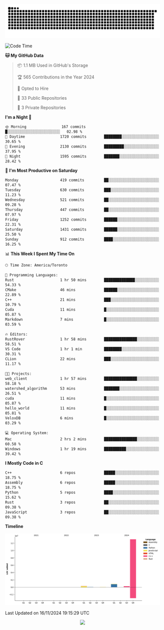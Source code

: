 <picture>
  <source media="(prefers-color-scheme: dark)" srcset="https://raw.githubusercontent.com/kkli08/kkli08/output/github-contribution-grid-snake-dark.svg">
  <source media="(prefers-color-scheme: light)" srcset="https://raw.githubusercontent.com/kkli08/kkli08/output/github-contribution-grid-snake.svg">
  <img alt="github contribution grid snake animation" src="https://raw.githubusercontent.com/kkli08/kkli08/output/github-contribution-grid-snake.svg">
</picture>


<!--START_SECTION:waka-->
![Code Time](http://img.shields.io/badge/Code%20Time-86%20hrs%2030%20mins-blue)

**🐱 My GitHub Data** 

> 📦 1.1 MB Used in GitHub's Storage 
 > 
> 🏆 565 Contributions in the Year 2024
 > 
> 💼 Opted to Hire
 > 
> 📜 33 Public Repositories 
 > 
> 🔑 3 Private Repositories 
 > 
**I'm a Night 🦉** 

```text
🌞 Morning                167 commits         █░░░░░░░░░░░░░░░░░░░░░░░░   02.98 % 
🌆 Daytime                1720 commits        ████████░░░░░░░░░░░░░░░░░   30.65 % 
🌃 Evening                2130 commits        █████████░░░░░░░░░░░░░░░░   37.95 % 
🌙 Night                  1595 commits        ███████░░░░░░░░░░░░░░░░░░   28.42 % 
```
📅 **I'm Most Productive on Saturday** 

```text
Monday                   419 commits         ██░░░░░░░░░░░░░░░░░░░░░░░   07.47 % 
Tuesday                  630 commits         ███░░░░░░░░░░░░░░░░░░░░░░   11.23 % 
Wednesday                521 commits         ██░░░░░░░░░░░░░░░░░░░░░░░   09.28 % 
Thursday                 447 commits         ██░░░░░░░░░░░░░░░░░░░░░░░   07.97 % 
Friday                   1252 commits        ██████░░░░░░░░░░░░░░░░░░░   22.31 % 
Saturday                 1431 commits        ██████░░░░░░░░░░░░░░░░░░░   25.50 % 
Sunday                   912 commits         ████░░░░░░░░░░░░░░░░░░░░░   16.25 % 
```


📊 **This Week I Spent My Time On** 

```text
🕑︎ Time Zone: America/Toronto

💬 Programming Languages: 
Rust                     1 hr 50 mins        ██████████████░░░░░░░░░░░   54.33 % 
CMake                    46 mins             ██████░░░░░░░░░░░░░░░░░░░   22.89 % 
C++                      21 mins             ███░░░░░░░░░░░░░░░░░░░░░░   10.79 % 
Cuda                     11 mins             █░░░░░░░░░░░░░░░░░░░░░░░░   05.87 % 
Markdown                 7 mins              █░░░░░░░░░░░░░░░░░░░░░░░░   03.59 % 

🔥 Editors: 
RustRover                1 hr 58 mins        ███████████████░░░░░░░░░░   58.51 % 
VS Code                  1 hr 1 min          ████████░░░░░░░░░░░░░░░░░   30.31 % 
CLion                    22 mins             ███░░░░░░░░░░░░░░░░░░░░░░   11.17 % 

🐱‍💻 Projects: 
web_client               1 hr 57 mins        ███████████████░░░░░░░░░░   58.18 % 
watershed_algorithm      53 mins             ███████░░░░░░░░░░░░░░░░░░   26.51 % 
cuda                     11 mins             █░░░░░░░░░░░░░░░░░░░░░░░░   05.87 % 
hello_world              11 mins             █░░░░░░░░░░░░░░░░░░░░░░░░   05.81 % 
VeloxDB                  6 mins              █░░░░░░░░░░░░░░░░░░░░░░░░   03.29 % 

💻 Operating System: 
Mac                      2 hrs 2 mins        ███████████████░░░░░░░░░░   60.58 % 
Windows                  1 hr 19 mins        ██████████░░░░░░░░░░░░░░░   39.42 % 
```

**I Mostly Code in C** 

```text
C++                      6 repos             █████░░░░░░░░░░░░░░░░░░░░   18.75 % 
Assembly                 6 repos             █████░░░░░░░░░░░░░░░░░░░░   18.75 % 
Python                   5 repos             ████░░░░░░░░░░░░░░░░░░░░░   15.62 % 
Rust                     3 repos             ██░░░░░░░░░░░░░░░░░░░░░░░   09.38 % 
JavaScript               3 repos             ██░░░░░░░░░░░░░░░░░░░░░░░   09.38 % 
```



**Timeline**

![Lines of Code chart](https://raw.githubusercontent.com/kkli08/kkli08/main/assets/bar_graph.png)


 Last Updated on 16/11/2024 19:15:29 UTC
<!--END_SECTION:waka-->


<div align="center">
    <img  src="https://github-readme-streak-stats.herokuapp.com/?user=kkli08&theme=cobalt" />
</div>

<br/>
<br/>
<br/>
